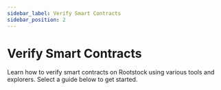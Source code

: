 ```yaml
---
sidebar_label: Verify Smart Contracts
sidebar_position: 2
---
```


# Verify Smart Contracts

Learn how to verify smart contracts on Rootstock using various tools and explorers. Select a guide below to get started.